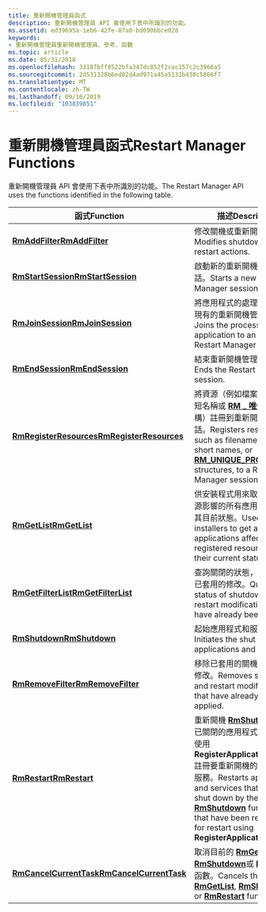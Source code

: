 ```yaml
---
title: 重新開機管理員函式
description: 重新開機管理員 API 會使用下表中所識別的功能。
ms.assetid: ed39695a-1eb6-42fe-87a0-bd690bbce028
keywords:
- 重新開機管理員重新開機管理員、參考、函數
ms.topic: article
ms.date: 05/31/2018
ms.openlocfilehash: 33187bff8522bfa347dc852f2cac157c2c3966a5
ms.sourcegitcommit: 2d531328b6ed82d4ad971a45a5131b430c5866f7
ms.translationtype: MT
ms.contentlocale: zh-TW
ms.lasthandoff: 09/16/2019
ms.locfileid: "103839851"
---
```

# <a name="restart-manager-functions"></a><span data-ttu-id="1efe4-104">重新開機管理員函式</span><span class="sxs-lookup"><span data-stu-id="1efe4-104">Restart Manager Functions</span></span>

<span data-ttu-id="1efe4-105">重新開機管理員 API 會使用下表中所識別的功能。</span><span class="sxs-lookup"><span data-stu-id="1efe4-105">The Restart Manager API uses the functions identified in the following table.</span></span>



| <span data-ttu-id="1efe4-106">函式</span><span class="sxs-lookup"><span data-stu-id="1efe4-106">Function</span></span>                                           | <span data-ttu-id="1efe4-107">描述</span><span class="sxs-lookup"><span data-stu-id="1efe4-107">Description</span></span>                                                                                                                                                                                  |
|----------------------------------------------------|----------------------------------------------------------------------------------------------------------------------------------------------------------------------------------------------|
| [<span data-ttu-id="1efe4-108">**RmAddFilter**</span><span class="sxs-lookup"><span data-stu-id="1efe4-108">**RmAddFilter**</span></span>](/windows/desktop/api/RestartManager/nf-restartmanager-rmaddfilter)                 | <span data-ttu-id="1efe4-109">修改關機或重新開機動作。</span><span class="sxs-lookup"><span data-stu-id="1efe4-109">Modifies shutdown or restart actions.</span></span>                                                                                                                                                        |
| [<span data-ttu-id="1efe4-110">**RmStartSession**</span><span class="sxs-lookup"><span data-stu-id="1efe4-110">**RmStartSession**</span></span>](/windows/desktop/api/RestartManager/nf-restartmanager-rmstartsession)           | <span data-ttu-id="1efe4-111">啟動新的重新開機管理員會話。</span><span class="sxs-lookup"><span data-stu-id="1efe4-111">Starts a new Restart Manager session.</span></span>                                                                                                                                                        |
| [<span data-ttu-id="1efe4-112">**RmJoinSession**</span><span class="sxs-lookup"><span data-stu-id="1efe4-112">**RmJoinSession**</span></span>](/windows/desktop/api/RestartManager/nf-restartmanager-rmjoinsession)             | <span data-ttu-id="1efe4-113">將應用程式的處理常式加入至現有的重新開機管理員會話。</span><span class="sxs-lookup"><span data-stu-id="1efe4-113">Joins the process of an application to an existing Restart Manager session.</span></span>                                                                                                                  |
| [<span data-ttu-id="1efe4-114">**RmEndSession**</span><span class="sxs-lookup"><span data-stu-id="1efe4-114">**RmEndSession**</span></span>](/windows/desktop/api/RestartManager/nf-restartmanager-rmendsession)               | <span data-ttu-id="1efe4-115">結束重新開機管理員會話。</span><span class="sxs-lookup"><span data-stu-id="1efe4-115">Ends the Restart Manager session.</span></span>                                                                                                                                                            |
| [<span data-ttu-id="1efe4-116">**RmRegisterResources**</span><span class="sxs-lookup"><span data-stu-id="1efe4-116">**RmRegisterResources**</span></span>](/windows/desktop/api/RestartManager/nf-restartmanager-rmregisterresources) | <span data-ttu-id="1efe4-117">將資源（例如檔案名、服務簡短名稱或 [**RM \_ 唯一 \_ 進程**](/windows/desktop/api/RestartManager/ns-restartmanager-rm_unique_process) 結構）註冊到重新開機管理員會話。</span><span class="sxs-lookup"><span data-stu-id="1efe4-117">Registers resources, such as filenames, service short names, or [**RM\_UNIQUE\_PROCESS**](/windows/desktop/api/RestartManager/ns-restartmanager-rm_unique_process) structures, to a Restart Manager session.</span></span>                                   |
| [<span data-ttu-id="1efe4-118">**RmGetList**</span><span class="sxs-lookup"><span data-stu-id="1efe4-118">**RmGetList**</span></span>](/windows/desktop/api/RestartManager/nf-restartmanager-rmgetlist)                     | <span data-ttu-id="1efe4-119">供安裝程式用來取得受註冊資源影響的所有應用程式清單及其目前狀態。</span><span class="sxs-lookup"><span data-stu-id="1efe4-119">Used by installers to get a list of all applications affected by registered resources and their current status.</span></span>                                                                              |
| [<span data-ttu-id="1efe4-120">**RmGetFilterList**</span><span class="sxs-lookup"><span data-stu-id="1efe4-120">**RmGetFilterList**</span></span>](/windows/desktop/api/RestartManager/nf-restartmanager-rmgetfilterlist)         | <span data-ttu-id="1efe4-121">查詢關閉的狀態，並重新啟動已套用的修改。</span><span class="sxs-lookup"><span data-stu-id="1efe4-121">Queries the status of shutdown and restart modifications that have already been applied.</span></span>                                                                                                     |
| [<span data-ttu-id="1efe4-122">**RmShutdown**</span><span class="sxs-lookup"><span data-stu-id="1efe4-122">**RmShutdown**</span></span>](/windows/desktop/api/RestartManager/nf-restartmanager-rmshutdown)                   | <span data-ttu-id="1efe4-123">起始應用程式和服務的關閉。</span><span class="sxs-lookup"><span data-stu-id="1efe4-123">Initiates the shut down of applications and services.</span></span>                                                                                                                                        |
| [<span data-ttu-id="1efe4-124">**RmRemoveFilter**</span><span class="sxs-lookup"><span data-stu-id="1efe4-124">**RmRemoveFilter**</span></span>](/windows/desktop/api/RestartManager/nf-restartmanager-rmremovefilter)           | <span data-ttu-id="1efe4-125">移除已套用的關機和重新開機修改。</span><span class="sxs-lookup"><span data-stu-id="1efe4-125">Removes shutdown and restart modifications that have already been applied.</span></span>                                                                                                                   |
| [<span data-ttu-id="1efe4-126">**RmRestart**</span><span class="sxs-lookup"><span data-stu-id="1efe4-126">**RmRestart**</span></span>](/windows/desktop/api/RestartManager/nf-restartmanager-rmrestart)                     | <span data-ttu-id="1efe4-127">重新開機 [**RmShutdown**](/windows/desktop/api/RestartManager/nf-restartmanager-rmshutdown) 函式已關閉的應用程式和服務，並使用 **RegisterApplicationRestart** 註冊要重新開機的應用程式和服務。</span><span class="sxs-lookup"><span data-stu-id="1efe4-127">Restarts applications and services that have been shut down by the [**RmShutdown**](/windows/desktop/api/RestartManager/nf-restartmanager-rmshutdown) function and that have been registered for restart using **RegisterApplicationRestart**.</span></span> |
| [<span data-ttu-id="1efe4-128">**RmCancelCurrentTask**</span><span class="sxs-lookup"><span data-stu-id="1efe4-128">**RmCancelCurrentTask**</span></span>](/windows/desktop/api/RestartManager/nf-restartmanager-rmcancelcurrenttask) | <span data-ttu-id="1efe4-129">取消目前的 [**RmGetList**](/windows/desktop/api/RestartManager/nf-restartmanager-rmgetlist)、 [**RmShutdown**](/windows/desktop/api/RestartManager/nf-restartmanager-rmshutdown)或 [**RmRestart**](/windows/desktop/api/RestartManager/nf-restartmanager-rmrestart) 函數。</span><span class="sxs-lookup"><span data-stu-id="1efe4-129">Cancels the current [**RmGetList**](/windows/desktop/api/RestartManager/nf-restartmanager-rmgetlist), [**RmShutdown**](/windows/desktop/api/RestartManager/nf-restartmanager-rmshutdown), or [**RmRestart**](/windows/desktop/api/RestartManager/nf-restartmanager-rmrestart) function.</span></span>                                                            |



 

 

 




